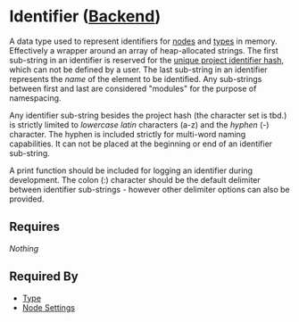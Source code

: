 # Identifier ([Backend](../backend.md))

A data type used to represent identifiers for [nodes](./node_settings.md) and [types](./type.md) in memory. Effectively a wrapper around an array of heap-allocated strings. The first sub-string in an identifier is reserved for the [unique project identifier hash](../project/project.md), which can not be defined by a user. The last sub-string in an identifier represents the *name* of the element to be identified. Any sub-strings between first and last are considered "modules" for the purpose of namespacing.

Any identifier sub-string besides the project hash (the character set is tbd.) is strictly limited to *lowercase latin* characters (a-z) and the *hyphen* (-) character. The hyphen is included strictly for multi-word naming capabilities. It can not be placed at the beginning or end of an identifier sub-string.

A print function should be included for logging an identifier during development. The colon (:) character should be the default delimiter between identifier sub-strings - however other delimiter options can also be provided.

## Requires

*Nothing*

## Required By

- [Type](./type.md)
- [Node Settings](./node_settings.md)

